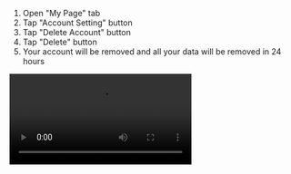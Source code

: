 1. Open "My Page" tab
2. Tap "Account Setting" button
3. Tap "Delete Account" button
4. Tap "Delete" button
5. Your account will be removed and all your data will be removed in 24 hours

<video width="320" src="https://github.com/kenmaz/animemaker-help/assets/46153/ee5d7393-4488-4ab3-85c7-f2f1b11b411c"></video>



